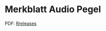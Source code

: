# Merkblatt Audio Pegel

PDF: [Rreleases](https://github.com/oblaser/merkblatt-audio-pegel/releases)
